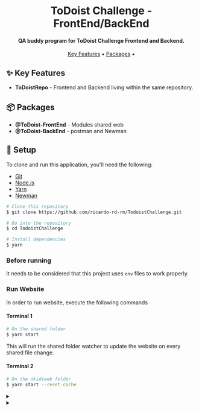 

<h1 align="center">
  <br>
 
  <br>
  ToDoist Challenge - FrontEnd/BackEnd
  <br>
</h1>

<h4 align="center">QA buddy program for ToDoist Challenge Frontend and Backend.</h4>

<p align="center">
  <a href="#sparkles-key-features">Key Features</a> •
  <a href="#package-packages">Packages</a> •
  
</p>

## :sparkles: Key Features

* **ToDoistRepo** - Frontend and Backend living within the same repository.

## :package: Packages

- **@ToDoist-FrontEnd** - Modules shared web
- **@ToDoist-BackEnd** - postman and Newman 

## :blue_book: Setup

To clone and run this application, you'll need the following:
- [Git](https://git-scm.com) 
- [Node.js](https://nodejs.org/en/download/)
- [Yarn](https://yarnpkg.com/)
- [Newman](https://www.npmjs.com/package/newman)

```bash
# Clone this repository
$ git clone https://github.com/ricardo-rd-rm/TodoistChallenge.git

# Go into the repository
$ cd TodoistChallenge

# Install dependencies
$ yarn
```
### Before running 
It needs to be considered that this project uses `env` files to work properly.

### Run Website 
In order to run website, execute the following commands 

#### Terminal 1
```bash
# On the shared folder
$ yarn start
```
This will run the shared folder watcher to update the website on every shared file change.

#### Terminal 2 
```bash
# On the dkidsweb folder
$ yarn start --reset-cache
```






<details>
<summary></summary>
<p>
  


</p>
</details>

<details>
<summary></summary>
<p>
  


</p>
</details>
